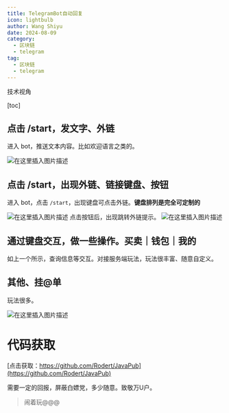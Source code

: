 ```yaml
---
title: TelegramBot自动回复
icon: lightbulb
author: Wang Shiyu
date: 2024-08-09
category:
  - 区块链
  - telegram
tag:
  - 区块链
  - telegram
---
```





> 


技术视角


[toc]




## 点击 /start，发文字、外链

进入 bot，推送文本内容。比如欢迎语言之类的。

![在这里插入图片描述](https://javapub-common-oss.oss-cn-beijing.aliyuncs.com/javapub/202408090954012.png)

## 点击 /start，出现外链、链接键盘、按钮

进入 bot，点击 `/start`，出现键盘可点击外链。**键盘排列是完全可定制的**

![在这里插入图片描述](https://javapub-common-oss.oss-cn-beijing.aliyuncs.com/javapub/202408090955937.png)
点击按钮后，出现跳转外链提示。
![在这里插入图片描述](https://javapub-common-oss.oss-cn-beijing.aliyuncs.com/javapub/202408090954936.png)

## 通过键盘交互，做一些操作。买卖｜钱包｜我的


如上一个所示，查询信息等交互。对接服务端玩法，玩法很丰富、随意自定义。



## 其他、挂@单

玩法很多。

![在这里插入图片描述](https://javapub-common-oss.oss-cn-beijing.aliyuncs.com/javapub/202408090955899.png)


# 代码获取


[点击获取：https://github.com/Rodert/JavaPub](https://github.com/Rodert/JavaPub)


需要一定的回报，屏蔽白嫖党，多少随意。致敬万U户。


> 闹着玩@@@

